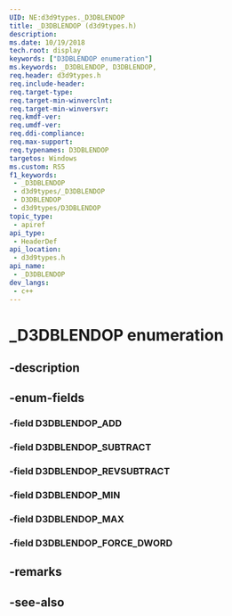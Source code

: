 ```yaml
---
UID: NE:d3d9types._D3DBLENDOP
title: _D3DBLENDOP (d3d9types.h)
description: 
ms.date: 10/19/2018
tech.root: display
keywords: ["D3DBLENDOP enumeration"]
ms.keywords: _D3DBLENDOP, D3DBLENDOP,
req.header: d3d9types.h
req.include-header: 
req.target-type: 
req.target-min-winverclnt: 
req.target-min-winversvr: 
req.kmdf-ver: 
req.umdf-ver: 
req.ddi-compliance: 
req.max-support: 
req.typenames: D3DBLENDOP
targetos: Windows
ms.custom: RS5
f1_keywords:
 - _D3DBLENDOP
 - d3d9types/_D3DBLENDOP
 - D3DBLENDOP
 - d3d9types/D3DBLENDOP
topic_type:
 - apiref
api_type:
 - HeaderDef
api_location:
 - d3d9types.h
api_name:
 - _D3DBLENDOP
dev_langs:
 - c++
---
```


# _D3DBLENDOP enumeration


## -description

## -enum-fields

### -field D3DBLENDOP_ADD 

### -field D3DBLENDOP_SUBTRACT 

### -field D3DBLENDOP_REVSUBTRACT 

### -field D3DBLENDOP_MIN 

### -field D3DBLENDOP_MAX 

### -field D3DBLENDOP_FORCE_DWORD 

## -remarks

## -see-also

